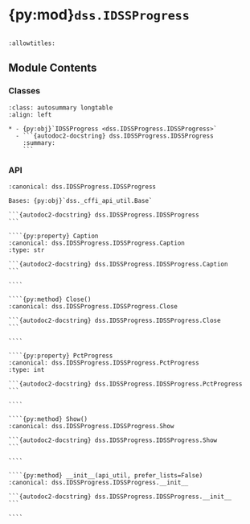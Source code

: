 # {py:mod}`dss.IDSSProgress`

```{py:module} dss.IDSSProgress
```

```{autodoc2-docstring} dss.IDSSProgress
:allowtitles:
```

## Module Contents

### Classes

````{list-table}
:class: autosummary longtable
:align: left

* - {py:obj}`IDSSProgress <dss.IDSSProgress.IDSSProgress>`
  - ```{autodoc2-docstring} dss.IDSSProgress.IDSSProgress
    :summary:
    ```
````

### API

`````{py:class} IDSSProgress(api_util, prefer_lists=False)
:canonical: dss.IDSSProgress.IDSSProgress

Bases: {py:obj}`dss._cffi_api_util.Base`

```{autodoc2-docstring} dss.IDSSProgress.IDSSProgress
```

````{py:property} Caption
:canonical: dss.IDSSProgress.IDSSProgress.Caption
:type: str

```{autodoc2-docstring} dss.IDSSProgress.IDSSProgress.Caption
```

````

````{py:method} Close()
:canonical: dss.IDSSProgress.IDSSProgress.Close

```{autodoc2-docstring} dss.IDSSProgress.IDSSProgress.Close
```

````

````{py:property} PctProgress
:canonical: dss.IDSSProgress.IDSSProgress.PctProgress
:type: int

```{autodoc2-docstring} dss.IDSSProgress.IDSSProgress.PctProgress
```

````

````{py:method} Show()
:canonical: dss.IDSSProgress.IDSSProgress.Show

```{autodoc2-docstring} dss.IDSSProgress.IDSSProgress.Show
```

````

````{py:method} __init__(api_util, prefer_lists=False)
:canonical: dss.IDSSProgress.IDSSProgress.__init__

```{autodoc2-docstring} dss.IDSSProgress.IDSSProgress.__init__
```

````

`````
